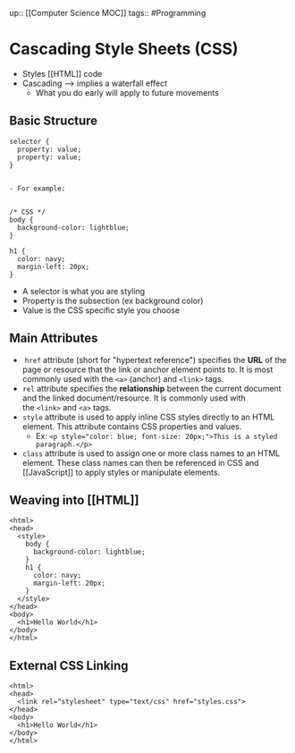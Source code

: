 up:: [[Computer Science MOC]]
tags:: #Programming  
# Cascading Style Sheets (CSS)
- Styles [[HTML]] code
- Cascading --> implies a waterfall effect
	- What you do early will apply to future movements
## Basic Structure
```
selector {
  property: value;
  property: value;
}


- For example:


/* CSS */
body {
  background-color: lightblue;
}

h1 {
  color: navy;
  margin-left: 20px;
}
```
- A selector is what you are styling
- Property is the subsection (ex background color)
- Value is the CSS specific style you choose
## Main Attributes
-  `href` attribute (short for "hypertext reference") specifies the **URL** of the page or resource that the link or anchor element points to. It is most commonly used with the `<a>` (anchor) and `<link>` tags.
- `rel` attribute specifies the **relationship** between the current document and the linked document/resource. It is commonly used with the `<link>` and `<a>` tags.
- `style` attribute is used to apply inline CSS styles directly to an HTML element. This attribute contains CSS properties and values.
	- Ex: `<p style="color: blue; font-size: 20px;">This is a styled paragraph.</p>`
- `class` attribute is used to assign one or more class names to an HTML element. These class names can then be referenced in CSS and [[JavaScript]] to apply styles or manipulate elements.
## Weaving into [[HTML]]
```
<html>
<head>
  <style>
    body {
      background-color: lightblue;
    }
    h1 {
      color: navy;
      margin-left: 20px;
    }
  </style>
</head>
<body>
  <h1>Hello World</h1>
</body>
</html>

```

## External CSS Linking
```
<html>
<head>
  <link rel="stylesheet" type="text/css" href="styles.css">
</head>
<body>
  <h1>Hello World</h1>
</body>
</html>

```